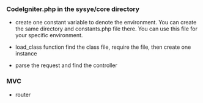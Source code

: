 ### CodeIgniter.php in the sysye/core directory
- create one constant variable to denote the environment.
  You can create the same directory and constants.php file there. You can use this file for your specific environment.
- load_class function
  find the class file, require the file, then create one instance

- parse the request and find the controller


### MVC

- router

